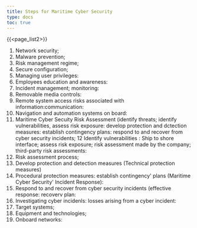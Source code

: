 ```yaml
---
title: Steps for Maritime Cyber Security 
type: docs
toc: true
---
```

{{<page_list2>}}

1. Network security; 
2. Malware prevention; 
3. Risk management regime; 
4. Secure configuration; 
5. Managing user privileges: 
6. Employees education and awareness:
7. Incident management; monitoring: 
8. Removable media controls: 
9. Remote system access risks associated with information:communication: 
10. Navigation and automation systems on board: 
11. Maritime Cyber Secuity Risk Assessment (identify threats; identify vulnerabilities, assess risk exposure: develop protection and dctection measures: establish contingency plans: respond to
and recover from cyber security incidents; 
12 Identify vulnerabilities : Ship to shore interface;
assess risk exposure; risk assessment made by the company; third-party risk assessments: 
13. Risk assessment process; 
14. Develop protection and detection measures (Technical protection
measures) 
15. Procedural protection measures: establish contingency' plans (Maritime Cyber Security' Incident Response): 
16. Respond to and recover from cyber security incidents (effective
response: recoverv plan:
17. Investigating cyber incidenls: losses arising from a cyber incident:
18. Target systems; 
19. Equipment and technologies; 
20. Onboard networks:
